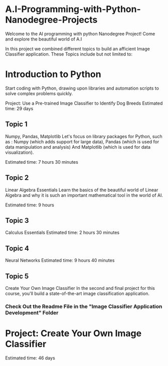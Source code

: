 # A.I-Programming-with-Python-Nanodegree-Projects

Welcome to the AI programming with python Nanodegree Project! Come and explore the beautiful world of A.I

In this project we combined different topics to build an afficient Image Classifier application. These Topics include but not limited to:

# Introduction to Python
Start coding with Python, drawing upon libraries and automation scripts to solve complex problems quickly.

Project: Use a Pre-trained Image Classifier to Identify Dog Breeds
Estimated time: 29 days

## Topic 1
Numpy, Pandas, Matplotlib
Let's focus on library packages for Python, such as : Numpy (which adds support for large data), Pandas (which is used for data manipulation and analysis) And Matplotlib (which is used for data visualization).

Estimated time: 7 hours 30 minutes 

## Topic 2
Linear Algebra Essentials
Learn the basics of the beautiful world of Linear Algebra and why it is such an important mathematical tool in the world of AI.

Estimated time: 9 hours

## Topic 3
Calculus Essentials
Estimated time: 2 hours 30 minutes

## Topic 4
Neural Networks
Estimated time: 9 hours 40 minutes

## Topic 5
Create Your Own Image Classifier
In the second and final project for this course, you'll build a state-of-the-art image classification application.
### Check Out the Readme File in the "Image Classifier Application Development" Folder 

# Project: Create Your Own Image Classifier
Estimated time: 46 days


